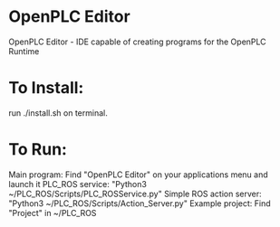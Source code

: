 # OpenPLC Editor
OpenPLC Editor - IDE capable of creating programs for the OpenPLC Runtime

# To Install:
run ./install.sh on terminal.

# To Run:
Main program: Find "OpenPLC Editor" on your applications menu and launch it
PLC_ROS service: "Python3 ~/PLC_ROS/Scripts/PLC_ROSService.py"
Simple ROS action server: "Python3 ~/PLC_ROS/Scripts/Action_Server.py"
Example project: Find "Project" in ~/PLC_ROS 
